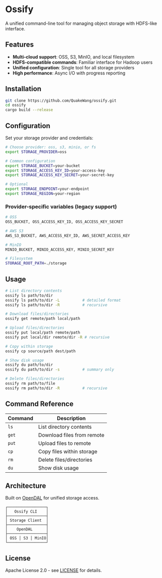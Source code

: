 # Ossify

A unified command-line tool for managing object storage with HDFS-like interface.

## Features

- **Multi-cloud support**: OSS, S3, MinIO, and local filesystem
- **HDFS-compatible commands**: Familiar interface for Hadoop users
- **Unified configuration**: Single tool for all storage providers
- **High performance**: Async I/O with progress reporting

## Installation

```bash
git clone https://github.com/QuakeWang/ossify.git
cd ossify
cargo build --release
```

## Configuration

Set your storage provider and credentials:

```bash
# Choose provider: oss, s3, minio, or fs
export STORAGE_PROVIDER=oss

# Common configuration
export STORAGE_BUCKET=your-bucket
export STORAGE_ACCESS_KEY_ID=your-access-key
export STORAGE_ACCESS_KEY_SECRET=your-secret-key

# Optional
export STORAGE_ENDPOINT=your-endpoint
export STORAGE_REGION=your-region
```

### Provider-specific variables (legacy support)

```bash
# OSS
OSS_BUCKET, OSS_ACCESS_KEY_ID, OSS_ACCESS_KEY_SECRET

# AWS S3  
AWS_S3_BUCKET, AWS_ACCESS_KEY_ID, AWS_SECRET_ACCESS_KEY

# MinIO
MINIO_BUCKET, MINIO_ACCESS_KEY, MINIO_SECRET_KEY

# Filesystem
STORAGE_ROOT_PATH=./storage
```

## Usage

```bash
# List directory contents
ossify ls path/to/dir
ossify ls path/to/dir -L          # detailed format
ossify ls path/to/dir -R          # recursive

# Download files/directories  
ossify get remote/path local/path

# Upload files/directories
ossify put local/path remote/path
ossify put local/dir remote/dir -R # recursive

# Copy within storage
ossify cp source/path dest/path

# Show disk usage
ossify du path/to/dir
ossify du path/to/dir -s          # summary only

# Delete files/directories
ossify rm path/to/file
ossify rm path/to/dir -R          # recursive
```

## Command Reference

| Command | Description |
|---------|-------------|
| `ls` | List directory contents |
| `get` | Download files from remote |
| `put` | Upload files to remote |
| `cp` | Copy files within storage |
| `rm` | Delete files/directories |
| `du` | Show disk usage |

## Architecture

Built on [OpenDAL](https://github.com/apache/opendal) for unified storage access.

```
┌─────────────────┐
│   Ossify CLI    │
├─────────────────┤
│ Storage Client  │
├─────────────────┤
│    OpenDAL      │
├─────────────────┤
│ OSS │ S3 │ MinIO│
└─────────────────┘
```

## License

Apache License 2.0 - see [LICENSE](LICENSE) for details.